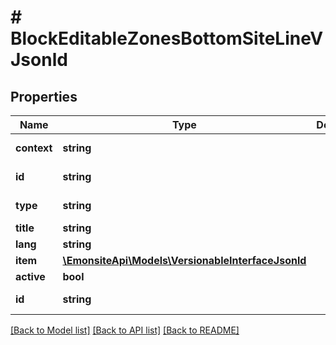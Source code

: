 # # BlockEditableZonesBottomSiteLineVJsonld

## Properties

Name | Type | Description | Notes
------------ | ------------- | ------------- | -------------
**context** | **string** |  | [optional] [readonly]
**id** | **string** |  | [optional] [readonly]
**type** | **string** |  | [optional] [readonly]
**title** | **string** |  | [optional]
**lang** | **string** |  | [optional]
**item** | [**\EmonsiteApi\Models\VersionableInterfaceJsonld**](VersionableInterfaceJsonld.md) |  | [optional]
**active** | **bool** |  | [optional]
**id** | **string** |  | [optional] [readonly]

[[Back to Model list]](../../README.md#models) [[Back to API list]](../../README.md#endpoints) [[Back to README]](../../README.md)
